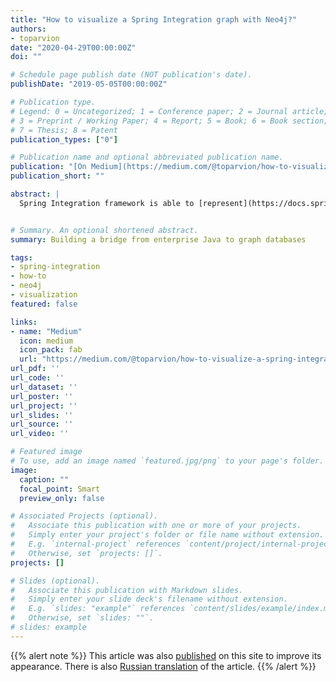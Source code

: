 ```yaml
---
title: "How to visualize a Spring Integration graph with Neo4j?"
authors:
- toparvion
date: "2020-04-29T00:00:00Z"
doi: ""

# Schedule page publish date (NOT publication's date).
publishDate: "2019-05-05T00:00:00Z"

# Publication type.
# Legend: 0 = Uncategorized; 1 = Conference paper; 2 = Journal article;
# 3 = Preprint / Working Paper; 4 = Report; 5 = Book; 6 = Book section;
# 7 = Thesis; 8 = Patent
publication_types: ["0"]

# Publication name and optional abbreviated publication name.
publication: "[On Medium](https://medium.com/@toparvion/how-to-visualize-a-spring-integration-graph-with-neo4j-61927ba5bb5a?source=friends_link&sk=35ce8c20b150bdaad2eb238f1cb3bbaf)"
publication_short: ""

abstract: |
  Spring Integration framework is able to [represent](https://docs.spring.io/spring-integration/docs/5.2.5.RELEASE/reference/html/system-management.html#integration-graph) the current state of all [EIP](https://www.enterpriseintegrationpatterns.com/) components and their relations in the form of a JSON graph. It seems useful for learning and debugging but unfortunately none of the googleable tools (which are just [1st](https://github.com/spring-projects/spring-flo/tree/angular-1.x/samples/spring-flo-si) and [2nd](https://ordina-jworks.github.io/architecture/2018/01/27/Visualizing-your-Spring-Integration-components-and-flows.html)) gives enough flexibility for visualization and analysis of such a graph. In this article I’ll show you how to address this problem by importing the graph into the [Neo4j](https://neo4j.com/neo4j-graph-database/) graph database where such abilities are the first class citizens.


# Summary. An optional shortened abstract.
summary: Building a bridge from enterprise Java to graph databases

tags:
- spring-integration
- how-to
- neo4j
- visualization
featured: false

links:
- name: "Medium"
  icon: medium
  icon_pack: fab
  url: "https://medium.com/@toparvion/how-to-visualize-a-spring-integration-graph-with-neo4j-61927ba5bb5a?source=friends_link&sk=35ce8c20b150bdaad2eb238f1cb3bbaf"
url_pdf: ''
url_code: ''
url_dataset: ''
url_poster: ''
url_project: ''
url_slides: ''
url_source: ''
url_video: ''

# Featured image
# To use, add an image named `featured.jpg/png` to your page's folder.
image:
  caption: ""
  focal_point: Smart
  preview_only: false

# Associated Projects (optional).
#   Associate this publication with one or more of your projects.
#   Simply enter your project's folder or file name without extension.
#   E.g. `internal-project` references `content/project/internal-project/index.md`.
#   Otherwise, set `projects: []`.
projects: []

# Slides (optional).
#   Associate this publication with Markdown slides.
#   Simply enter your slide deck's filename without extension.
#   E.g. `slides: "example"` references `content/slides/example/index.md`.
#   Otherwise, set `slides: ""`.
# slides: example
---
```

{{% alert note %}}
This article was also [published](/en/post/2020/integraph/) on this site to improve its appearance. There is also [Russian translation](/post/2020/integraph/) of the article.
{{% /alert %}}
